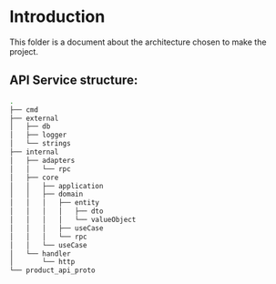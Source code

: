 # Introduction
This folder is a document about the architecture chosen to make the project. 

## API Service structure:

```bash
.
├── cmd
├── external
│   ├── db
│   ├── logger
│   └── strings
├── internal
│   ├── adapters
│   │   └── rpc
│   ├── core
│   │   ├── application
│   │   ├── domain
│   │   │   ├── entity
│   │   │   │   ├── dto
│   │   │   │   └── valueObject
│   │   │   ├── useCase
│   │   │   └── rpc
│   │   └── useCase
│   └── handler
│       └── http
└── product_api_proto
```
